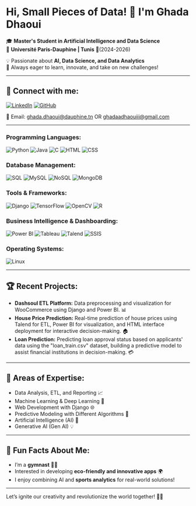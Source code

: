 # Hi, Small Pieces of Data! 👋 I'm Ghada Dhaoui

🎓 **Master's Student in Artificial Intelligence and Data Science**  
   📍 **Université Paris-Dauphine | Tunis** 🐬(2024-2026) 
   

💡 Passionate about **AI, Data Science, and Data Analytics**  
   🚀 Always eager to learn, innovate, and take on new challenges!

---

## 🔗 Connect with me:
[![LinkedIn](https://img.shields.io/badge/-LinkedIn-blue?style=flat&logo=Linkedin&logoColor=white)](https://linkedin.com/in/ghada-dhaoui)
[![GitHub](https://img.shields.io/badge/-GitHub-333?style=flat&logo=Github&logoColor=white)](https://github.com/ghada-dhaoui)


📧 Email: ghada.dhaoui@dauphine.tn  OR ghadaadhaouiii@gmail.com


---

### **Programming Languages:**
<p>
  <img src="https://img.shields.io/badge/Python-3776AB?style=flat&logo=python&logoColor=white" alt="Python"/>
  <img src="https://img.shields.io/badge/Java-ED8B00?style=flat&logo=java&logoColor=white" alt="Java"/>
  <img src="https://img.shields.io/badge/C-00599C?style=flat&logo=c&logoColor=white" alt="C"/>
  <img src="https://img.shields.io/badge/HTML-E34F26?style=flat&logo=html5&logoColor=white" alt="HTML"/>
  <img src="https://img.shields.io/badge/CSS-1572B6?style=flat&logo=css3&logoColor=white" alt="CSS"/>
</p>

### **Database Management:**
<p>
  <img src="https://img.shields.io/badge/SQL-003B57?style=flat&logo=postgresql&logoColor=white" alt="SQL"/>
  <img src="https://img.shields.io/badge/MySQL-4479A1?style=flat&logo=mysql&logoColor=white" alt="MySQL"/>
  <img src="https://img.shields.io/badge/NoSQL-005571?style=flat&logo=amazon-dynamodb&logoColor=white" alt="NoSQL"/>
  <img src="https://img.shields.io/badge/MongoDB-47A248?style=flat&logo=mongodb&logoColor=white" alt="MongoDB"/>
</p>

### **Tools & Frameworks:**
<p>
  <img src="https://img.shields.io/badge/Django-092E20?style=flat&logo=django&logoColor=white" alt="Django"/>
  <img src="https://img.shields.io/badge/TensorFlow-FF6F00?style=flat&logo=tensorflow&logoColor=white" alt="TensorFlow"/>
  <img src="https://img.shields.io/badge/OpenCV-5C3EE8?style=flat&logo=opencv&logoColor=white" alt="OpenCV"/>
  <img src="https://img.shields.io/badge/R-276DC3?style=flat&logo=r&logoColor=white" alt="R"/>
</p>

### **Business Intelligence & Dashboarding:**
<p>
  <img src="https://img.shields.io/badge/Power%20BI-F2C811?style=flat&logo=powerbi&logoColor=white" alt="Power BI"/>
  <img src="https://img.shields.io/badge/Tableau-006F8E?style=flat&logo=tableau&logoColor=white" alt="Tableau"/>
  <img src="https://img.shields.io/badge/Talend-4C5A3F?style=flat&logo=talend&logoColor=white" alt="Talend"/>
  <img src="https://img.shields.io/badge/SSIS-009C85?style=flat&logo=microsoftsqlserver&logoColor=white" alt="SSIS"/>
</p>

### **Operating Systems:**
<p>
  <img src="https://img.shields.io/badge/Linux-FCC624?style=flat&logo=linux&logoColor=white" alt="Linux"/>
</p>

---


## 🏆 Recent Projects:
- **Dashsoul ETL Platform:** Data preprocessing and visualization for WooCommerce using Django and Power BI. 📊
- **House Price Prediction:** Real-time prediction of house prices using Talend for ETL, Power BI for visualization, and HTML interface deployment for interactive decision-making. 🏠
- **Loan Prediction:** Predicting loan approval status based on applicants' data using the "loan_train.csv" dataset, building a predictive model to assist financial institutions in decision-making. 💳

---
## 🎯 Areas of Expertise:
- Data Analysis, ETL, and Reporting 📈  
- Machine Learning & Deep Learning 🤖    
- Web Development with Django 🌐  
- Predictive Modeling with Different Algorithms 🔮  
- Artificial Intelligence (AI) 🧠  
- Generative AI (Gen AI) 💡

---

## 🌟 Fun Facts About Me:
- I’m a **gymnast** 🤸‍♀️  
- Interested in developing **eco-friendly  and innovative apps** 🌍  
- I enjoy combining AI and **sports analytics** for real-world solutions!  

---

Let’s ignite our creativity and revolutionize the world together! 🚀🔥
